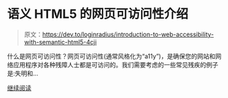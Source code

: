 # 语义 HTML5 的网页可访问性介绍

> 原文：<https://dev.to/loginradius/introduction-to-web-accessibility-with-semantic-html5-4cji>

什么是网页可访问性？网页可访问性(通常风格化为“a11y”)，是确保您的网站和网络应用程序对各种残障人士都是可访问的。我们需要考虑的一些常见残疾的例子是:失明和…

[继续阅读](https://www.loginradius.com/engineering/blog/introduction-to-web-accessibility-with-semantic-html5/)